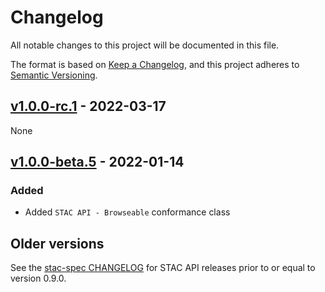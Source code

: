 # Changelog
All notable changes to this project will be documented in this file.

The format is based on [Keep a Changelog](https://keepachangelog.com/en/1.0.0/),
and this project adheres to [Semantic Versioning](https://semver.org/spec/v2.0.0.html).

## [v1.0.0-rc.1] - 2022-03-17

None

## [v1.0.0-beta.5] - 2022-01-14

### Added

- Added `STAC API - Browseable` conformance class

## Older versions

See the [stac-spec CHANGELOG](https://github.com/radiantearth/stac-spec/blob/v0.9.0/CHANGELOG.md)
for STAC API releases prior to or equal to version 0.9.0.

[Unreleased]: <https://github.com/radiantearth/stac-api-spec/compare/master...dev>
[v1.0.0-rc.1]: <https://github.com/radiantearth/stac-api-spec/tree/v1.0.0-rc.1>
[v1.0.0-beta.5]: <https://github.com/radiantearth/stac-api-spec/tree/v1.0.0-beta.5>
